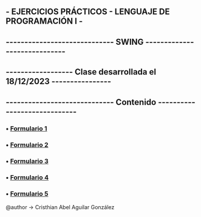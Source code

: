 ## - EJERCICIOS PRÁCTICOS - LENGUAJE DE PROGRAMACIÓN I -
## ----------------------------- SWING -----------------------------
## ------------------ Clase desarrollada el 18/12/2023 ----------------


## ----------------------------- Contenido -----------------------------
### • [Formulario 1](Formulario1.java)
### • [Formulario 2](Formulario2.java)
### • [Formulario 3](Formulario3.java)
### • [Formulario 4](Formulario4.java)
### • [Formulario 5](Formulario5.java)

@author -> Cristhian Abel Aguilar González

